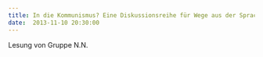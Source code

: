 ```yaml
---
title: In die Kommunismus? Eine Diskussionsreihe für Wege aus der Sprachlosigkeit
date:  2013-11-10 20:30:00
---
```


Lesung von Gruppe N.N.
